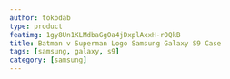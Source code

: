 ```yaml
---
author: tokodab
type: product
featimg: 1gy8Un1KLMdbaGgOa4jDxplAxxH-rOQkB
title: Batman v Superman Logo Samsung Galaxy S9 Case
tags: [samsung, galaxy, s9]
category: [samsung]
---
```

